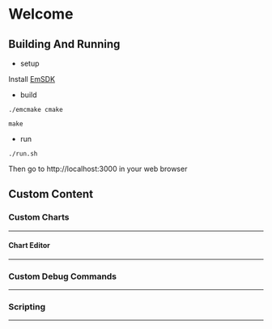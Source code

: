 # Welcome

## Building And Running

- setup

Install [EmSDK](https://github.com/emscripten-core/emsdk)

- build
```
./emcmake cmake
```

```
make
```

- run
```
./run.sh
```

Then go to http://localhost:3000 in your web browser

## Custom Content


### Custom Charts

---

#### Chart Editor

---

### Custom Debug Commands

---

### Scripting

---
